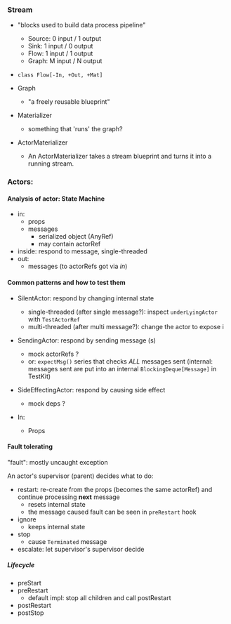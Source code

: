 

### Stream

- "blocks used to build data process pipeline"
    - Source: 0 input / 1 output
    - Sink: 1 input / 0 output
    - Flow: 1 input / 1 output
    - Graph: M input / N output

- `class Flow[-In, +Out, +Mat]`
- Graph
    - "a freely reusable blueprint"
- Materializer
    - something that 'runs' the graph?

- ActorMaterializer
    - An ActorMaterializer takes a stream blueprint and turns it into a running stream.

### Actors:

#### Analysis of actor: State Machine

- in:
    - props
    - messages
        - serialized object (AnyRef)
        - may contain actorRef
- inside: respond to message, single-threaded
- out:
    - messages (to actorRefs got via *in*)

#### Common patterns and how to test them

- SilentActor:            respond by changing internal state
    - single-threaded (after single message?): inspect `underLyingActor` with `TestActorRef`
    - multi-threaded (after multi message?): change the actor to expose i
- SendingActor:           respond by sending message (s)
    - mock actorRefs ?
    - or: `expectMsg()` series that checks *ALL* messages sent (internal: messages sent are put into an internal `BlockingDeque[Message]` in TestKit)
- SideEffectingActor:     respond by causing side effect
    - mock deps ?

- In:
    - Props

#### Fault tolerating

"fault": mostly uncaught exception

An actor's supervisor (parent) decides what to do:

- restart: re-create from the props (becomes the same actorRef) and continue processing **next** message
    - resets internal state
    - the message caused fault can be seen in `preRestart` hook
- ignore
    - keeps internal state
- stop
    - cause `Terminated` message
- escalate: let supervisor's supervisor decide

##### Lifecycle

- preStart
- preRestart
    - default impl: stop all children and call postRestart
- postRestart
- postStop
